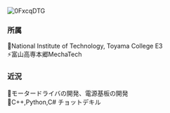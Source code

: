 ![0FxcqDTG](https://user-images.githubusercontent.com/80198387/168483640-7f28bb24-43be-4fcb-ae3c-8f63e95910f5.jpg)<br>

### 所属
🔭National Institute of Technology, Toyama College E3<br>
⚡富山高専本郷MechaTech

### 近況
🤔モータードライバの開発、電源基板の開発<br>
💬C++,Python,C# チョットデキル<br> 
<!--
**Issaimaru/Issaimaru** is a ✨ _special_ ✨ repository because its `README.md` (this file) appears on your GitHub profile.

Here are some ideas to get you started:

- 🔭 I’m currently working on ...
- 🌱 I’m currently learning ...
- 👯 I’m looking to collaborate on ...
- 🤔 I’m looking for help with ...
- 💬 Ask me about ...
- 📫 How to reach me: ...
- 😄 Pronouns: ...
- ⚡ Fun fact: ...
-->
